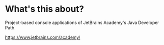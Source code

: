 # What's this about?

Project-based console applications of JetBrains Academy's Java Developer Path. 

https://www.jetbrains.com/academy/
